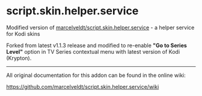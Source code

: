 # script.skin.helper.service
Modified version of [marcelveldt/script.skin.helper.service](https://github.com/marcelveldt/script.skin.helper.service) - a helper service for Kodi skins  

Forked from latest v1.1.3 release and modified to re-enable **"Go to Series Level"** option in TV Series contextual menu with latest version of Kodi (Krypton). 

________________________________________________________________________________________________________


All original documentation for this addon can be found in the online wiki:

https://github.com/marcelveldt/script.skin.helper.service/wiki